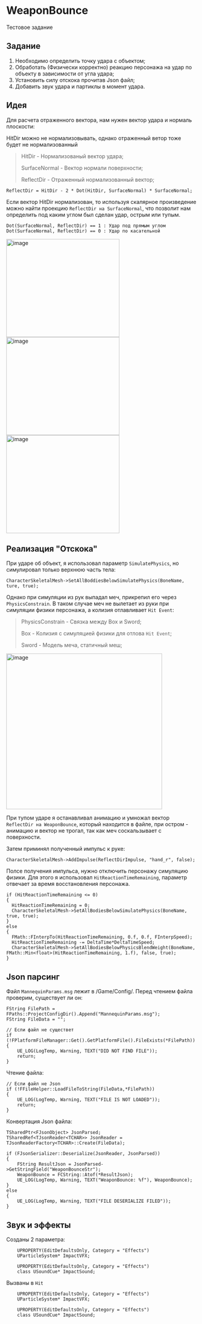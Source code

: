 # WeaponBounce

Тестовое задание

## Задание

1. Необходимо определить точку удара с объектом;
2. Обработать (Физически корректно) реакцию персонажа на удар по объекту в зависимости от угла удара;
3. Установить силу отскока прочитав Json файл;
4. Добавить звук удара и партиклы в момент удара.

## Идея

Для расчета отраженного вектора, нам нужен вектор удара и нормаль плоскости:

HitDir можно не нормализовывать, однако отраженный ветор тоже будет не нормализованный

>
> HitDir - Нормализованый вектор удара;
> 
> SurfaceNormal - Вектор нормали поверхности;
> 
> ReflectDir - Отраженный нормализованный вектор;
>
```
ReflectDir = HitDir - 2 * Dot(HitDir, SurfaceNormal) * SurfaceNormal;
```

Если вектор HitDir нормализован, то используя скалярное произведение можно найти проекцию `ReflectDir на SurfaceNormal`, что позволит нам определить под каким углом был сделан удар, острым или тупым.

```
Dot(SurfaceNormal, ReflectDir) == 1 : Удар под прямым углом
Dot(SurfaceNormal, ReflectDir) == 0 : Удар по касательной
```

<img width="300" height="260" alt="image" src="https://github.com/VictorKostinOfficial/WeaponBounce/assets/122555487/f474623d-4be1-492b-b2b5-6136a2195728">
<img width="300" height="260" alt="image" src="https://github.com/VictorKostinOfficial/WeaponBounce/assets/122555487/e4e6752e-4667-4fb0-8a8b-3f3a47a3a77d">
<img width="300" height="260" alt="image" src="https://github.com/VictorKostinOfficial/WeaponBounce/assets/122555487/f6ecc8bb-e283-4a88-966a-1bc90f76dad2">

## Реализация "Отскока"
При ударе об объект, я использовал параметр `SimulatePhysics`, но симулировал только верхнюю часть тела:
```
CharacterSkeletalMesh->SetAllBoddiesBelowSimulatePhysics(BoneName, ture, true);
```
Однако при симуляции из рук выпадал меч, прикрепил его через `PhysicsConstrain`. В таком случае меч не вылетает из руки при симуляции физики персонажа, а колизия отлавливает `Hit Event`:
> PhysicsConstrain - Связка между Box и Sword;
> 
> Box - Колизия с симуляцией физики для отлова `Hit Event`;
> 
> Sword - Модель меча, статичный меш;
<img width="413" alt="image" src="https://github.com/VictorKostinOfficial/WeaponBounce/assets/122555487/2d8792a9-5a24-47aa-936b-c5a8f4a21b54">


При тупом ударе я останавливал анимацию и умножал вектор `ReflectDir на WeaponBounce`, который находится в файле, при остром - анимацию и вектор не трогал, так как меч соскальзывает с поверхности.

Затем приминял полученный импульс к руке:
```
CharacterSkeletalMesh->AddImpulse(ReflectDirImpulse, "hand_r", false);
```

Полсе получения импульса, нужно отключить персонажу симуляцию физики. Для этого я использовал `HitReactionTimeRemaining`, параметр отвечает за время восстановления персонажа.
```
if (HitReactionTimeRemaining <= 0)
{
  HitReactionTimeRemaining = 0;
  CharacterSkeletalMesh->SetAllBodiesBelowSimulatePhysics(BoneName, true, true);
}
else
{
  FMath::FInterpTo(HitReactionTimeRemaining, 0.f, 0.f, FInterpSpeed);
  HitReactionTimeRemaining -= DeltaTime*DeltaTimeSpeed;
  CharacterSkeletalMesh->SetAllBodiesBelowPhysicsBlendWeight(BoneName, FMath::Min<float>(HitReactionTimeRemaining, 1.f), false, true);
}
```

## Json парсинг

Файл `MannequinParams.msg` лежит в /Game/Config/. Перед чтением файла проверим, существует ли он:
```
FString FilePath = FPaths::ProjectConfigDir().Append("MannequinParams.msg");
FString FileData = "";

// Если файл не существет
if (!FPlatformFileManager::Get().GetPlatformFile().FileExists(*FilePath))
{
    UE_LOG(LogTemp, Warning, TEXT("DID NOT FIND FILE"));
    return;
}
```

Чтение файла:
```
// Если файл не Json
if (!FFileHelper::LoadFileToString(FileData,*FilePath))
{
    UE_LOG(LogTemp, Warning, TEXT("FILE IS NOT LOADED"));
    return;
}
```
Конвертация Json файла:
```
TSharedPtr<FJsonObject> JsonParsed;
TSharedRef<TJsonReader<TCHAR>> JsonReader = TJsonReaderFactory<TCHAR>::Create(FileData);

if (FJsonSerializer::Deserialize(JsonReader, JsonParsed))
{
    FString ResultJson = JsonParsed->GetStringField("WeaponBounceStr");
    WeaponBounce = FCString::Atof(*ResultJson);
    UE_LOG(LogTemp, Warning, TEXT("WeaponBounce: %f"), WeaponBounce);
}
else
{
    UE_LOG(LogTemp, Warning, TEXT("FILE DESERIALIZE FILED"));
}
```

## Звук и эффекты

Созданы 2 параметра:
```
	UPROPERTY(EditDefaultsOnly, Category = "Effects")
	UParticleSystem* ImpactVFX;

	UPROPERTY(EditDefaultsOnly, Category = "Effects")
	class USoundCue* ImpactSound;
```

Вызваны в `Hit`
```
	UPROPERTY(EditDefaultsOnly, Category = "Effects")
	UParticleSystem* ImpactVFX;

	UPROPERTY(EditDefaultsOnly, Category = "Effects")
	class USoundCue* ImpactSound;
```
